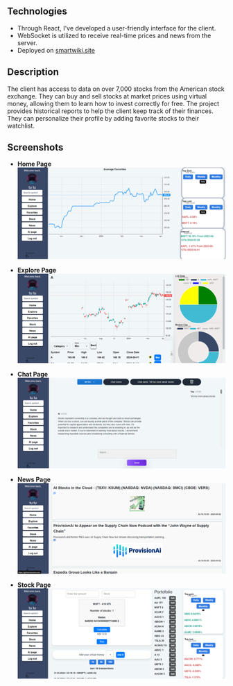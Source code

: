## Technologies

- Through React, I've developed a user-friendly interface for the client. 
- WebSocket is utilized to receive real-time prices and news from the server.
- Deployed on [smartwiki.site](https://portalfinancechart.site)


## Description

The client has access to data on over 7,000 stocks from the American stock exchange.
They can buy and sell stocks at market prices using virtual money, allowing them to learn how to invest correctly for free.
The project provides historical reports to help the client keep track of their finances.
They can personalize their profile by adding favorite stocks to their watchlist.



## Screenshots

- **Home Page**
  ![Home Page Screenshot](https://github.com/HabaAndrei/Portal_finance_react/blob/main/pozeProiect_finance/finance_home.png)

- **Explore Page**
  ![Explore Page Screenshot](https://github.com/HabaAndrei/Portal_finance_react/blob/main/pozeProiect_finance/finance_explore.png)

- **Chat Page**
  ![Chat Page Screenshot](https://github.com/HabaAndrei/Portal_finance_react/blob/main/pozeProiect_finance/finance_chat.png)

- **News Page**
  ![News Page Screenshot](https://github.com/HabaAndrei/Portal_finance_react/blob/main/pozeProiect_finance/finance_news.png)
  
- **Stock Page**
  ![Stock Page Screenshot](https://github.com/HabaAndrei/Portal_finance_react/blob/main/pozeProiect_finance/finance_stock.png)
